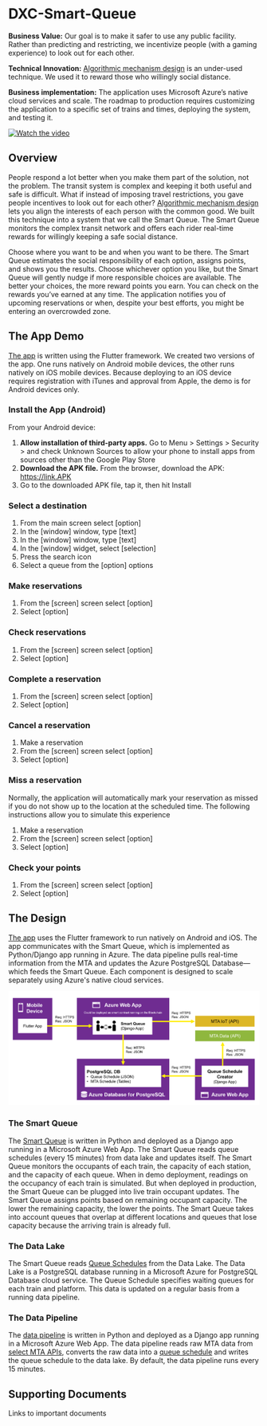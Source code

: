 # DXC-Smart-Queue
**Business Value:** Our goal is to make it safer to use any public facility. Rather than predicting and restricting, we incentivize people (with a gaming experience) to look out for each other.
 
**Technical Innovation:** [Algorithmic mechanism design](https://en.wikipedia.org/wiki/Algorithmic_mechanism_design) is an under-used technique. We used it to reward those who willingly social distance.

**Business implementation:** The application uses Microsoft Azure’s native cloud services and scale. The roadmap to production requires customizing the application to a specific set of trains and times, deploying the system, and testing it.

[![Watch the video](https://img.youtube.com/vi/__JuQAPp798/maxresdefault.jpg)](https://www.youtube.com/watch?v=__JuQAPp798&feature=youtu.be)

## Overview
People respond a lot better when you make them part of the solution, not the problem. The transit system is complex and keeping it both useful and safe is difficult. What if instead of imposing travel restrictions, you gave people incentives to look out for each other? [Algorithmic mechanism design](https://en.wikipedia.org/wiki/Algorithmic_mechanism_design) lets you align the interests of each person with the common good. We built this technique into a system that we call the Smart Queue. The Smart Queue monitors the complex transit network and offers each rider real-time rewards for willingly keeping a safe social distance.

Choose where you want to be and when you want to be there. The Smart Queue estimates the social responsibility of each option, assigns points, and shows you the results. Choose whichever option you like, but the Smart Queue will gently nudge if more responsible choices are available. The better your choices, the more reward points you earn. You can check on the rewards you’ve earned at any time. The application notifies you of upcoming reservations or when, despite your best efforts, you might be entering an overcrowded zone.


## The App Demo
[The app](https://github.com/dxc-technology/DXC-Smart-Queue/tree/master/Code/App/app_code) is written using the Flutter framework. We created two versions of the app. One runs natively on Android mobile devices, the other runs natively on iOS mobile devices. Because deploying to an iOS device requires registration with iTunes and approval from Apple, the demo is for Android devices only.

### Install the App (Android)
From your Android device:
1. **Allow installation of third-party apps.** Go to Menu > Settings > Security > and check Unknown Sources to allow your phone to install apps from sources other than the Google Play Store
1. **Download the APK file.** From the browser, download the APK: https://link.APK
1. Go to the downloaded APK file, tap it, then hit Install

### Select a destination
1. From the main screen select [option]
1. In the [window] window, type [text]
1. In the [window] window, type [text]
1. In the [window] widget, select [selection]
1. Press the search icon
1. Select a queue from the [option] options

### Make reservations
1. From the [screen] screen select [option]
1. Select [option]

### Check reservations
1. From the [screen] screen select [option]
1. Select [option]

### Complete a reservation
1. From the [screen] screen select [option]
1. Select [option]

### Cancel a reservation
1. Make a reservation
1. From the [screen] screen select [option]
1. Select [option]

### Miss a reservation
Normally, the application will automatically mark your reservation as missed if you do not show up to the location at the scheduled time. The following instructions allow you to simulate this experience
1. Make a reservation
1. From the [screen] screen select [option]
1. Select [option]

### Check your points
1. From the [screen] screen select [option]
1. Select [option]

## The Design
[The app](https://github.com/dxc-technology/DXC-Smart-Queue/tree/master/Code/App/app_code) uses the Flutter framework to run natively on Android and iOS. The app communicates with the Smart Queue, which is implemented as Python/Django app running in Azure. The data pipeline pulls real-time information from the MTA and updates the Azure PostgreSQL Database—which feeds the Smart Queue. Each component is designed to scale separately using Azure's native cloud services.

![](Documentation/Technical/architecture-diagram.png)

### The Smart Queue
The [Smart Queue](https://github.com/dxc-technology/DXC-Smart-Queue/blob/master/Code/SmartQueue/smartqueue.py) is written in Python and deployed as a Django app running in a Microsoft Azure Web App. The Smart Queue reads queue schedules (every 15 minutes) from data lake and updates itself.
The Smart Queue monitors the occupants of each train, the capacity of each station, and the capacity of each queue. When in demo deployment, readings on the occupancy of each train is simulated. But when deployed in production, the Smart Queue can be plugged into live train occupant updates. The Smart Queue assigns points based on remaining occupant capacity. The lower the remaining capacity, the lower the points. The Smart Queue takes into account queues that overlap at different locations and queues that lose capacity because the arriving train is already full.


### The Data Lake
The Smart Queue reads [Queue Schedules]( https://github.com/dxc-technology/DXC-Smart-Queue/blob/master/Data/Schema_Resource_Locations_Queues.json) from the Data Lake. The Data Lake is a PostgreSQL database running in a Microsoft Azure for PostgreSQL Database cloud service. The Queue Schedule specifies waiting queues for each train and platform. This data is updated on a regular basis from a running data pipeline.

### The Data Pipeline
The [data pipeline](https://github.com/dxc-technology/DXC-Smart-Queue/tree/master/Code/Pipeline) is written in Python and deployed as a Django app running in a Microsoft Azure Web App. The data pipeline reads raw MTA data from [select MTA APIs]( https://github.com/dxc-technology/DXC-Smart-Queue/blob/master/Documentation/Technical/apiList_backend.txt), converts the raw data into a [queue schedule]( https://github.com/dxc-technology/DXC-Smart-Queue/blob/master/Data/Schema_Resource_Locations_Queues.json) and writes the queue schedule to the data lake. By default, the data pipeline runs every 15 minutes.

## Supporting Documents
Links to important documents
